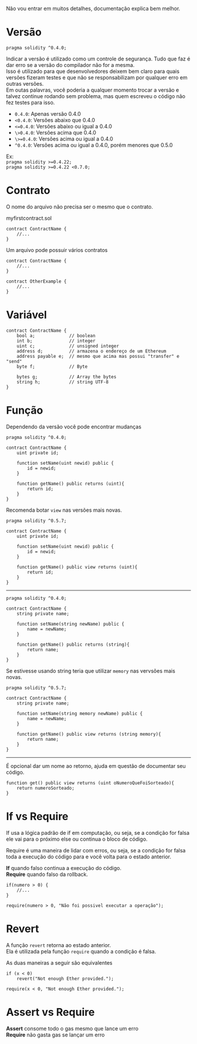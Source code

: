 Não vou entrar em muitos detalhes, documentação explica bem melhor.  

# Versão
`pragma solidity ^0.4.0;`  

Indicar a versão é utilizado como um controle de segurança. Tudo que faz é dar erro se a versão do compilador não for a mesma.  
Isso é utilizado para que desenvolvedores deixem bem claro para quais versões fizeram testes e que não se responsabilizam por qualquer erro em outras versões.  
Em outas palavras, você poderia a qualquer momento trocar a versão e talvez continue rodando sem problema, mas quem escreveu o código não fez testes para isso.  

* `0.4.0`: Apenas versão 0.4.0
* `<0.4.0`: Versões abaixo que 0.4.0
* `<=0.4.0`: Versões abaixo ou igual a 0.4.0
* `\>0.4.0`: Versões acima que 0.4.0
* `\>=0.4.0`: Versões acima ou igual a 0.4.0
* `^0.4.0`: Versões acima ou igual a 0.4.0, porém menores que 0.5.0

Ex:  
`pragma solidity >=0.4.22;`  
`pragma solidity >=0.4.22 <0.7.0;`  

# Contrato
O nome do arquivo não precisa ser o mesmo que o contrato.  

myfirstcontract.sol  

```Solidity
contract ContractName {
    //...
}
```

Um arquivo pode possuir vários contratos  

```Solidity
contract ContractName {
    //...
}

contract OtherExample {
    //...
}
```

# Variável

```Solidity
contract ContractName {
    bool a;             // boolean
    int b;              // integer
    uint c;             // unsigned integer
    address d;          // armazena o endereço de um Ethereum
    address payable e;  // mesmo que acima mas possui "transfer" e "send"
    byte f;             // Byte
    
    bytes g;            // Array the bytes
    string h;           // string UTF-8
}
```

# Função
Dependendo da versão você pode encontrar mudanças  

```Solidity
pragma solidity ^0.4.0;

contract ContractName {
    uint private id;
    
    function setName(uint newid) public {
        id = newid;
    }
    
    function getName() public returns (uint){
        return id;
    }
}
```

Recomenda botar `view` nas versões mais novas.  

```Solidity
pragma solidity ^0.5.7;

contract ContractName {
    uint private id;
    
    function setName(uint newid) public {
        id = newid;
    }
    
    function getName() public view returns (uint){
        return id;
    }
}
```

---

```Solidity
pragma solidity ^0.4.0;

contract ContractName {
    string private name;
    
    function setName(string newName) public {
        name = newName;
    }
    
    function getName() public returns (string){
        return name;
    }
}
```

Se estivesse usando string teria que utilizar `memory` nas vervsões mais novas.  

```Solidity
pragma solidity ^0.5.7;

contract ContractName {
    string private name;
    
    function setName(string memory newName) public {
        name = newName;
    }
    
    function getName() public view returns (string memory){
        return name;
    }
}
```

---

É opcional dar um nome ao retorno, ajuda em questão de documentar seu código.  

```Solidity
function get() public view returns (uint oNumeroQueFoiSorteado){
    return numeroSorteado;
}
```

# If vs Require
If usa a lógica padrão de if em computação, ou seja, se a condição for falsa ele vai para o próximo else ou continua o bloco de código.  

Require é uma maneira de lidar com erros, ou seja, se a condição for falsa toda a execução do código para e você volta para o estado anterior.  

**If** quando falso continua a execução do código.  
**Require** quando falso da rollback.  

```Solidity
if(numero > 0) {
    //...
}
```

```Solidity
require(numero > 0, "Não foi possivel executar a operação");
```

# Revert
A função `revert` retorna ao estado anterior.  
Ela é utilizada pela função `require` quando a condição é falsa.  

As duas maneiras a seguir são equivalentes  

```Solidity
if (x < 0)
    revert("Not enough Ether provided.");
```

```Solidity
require(x < 0, "Not enough Ether provided.");
```

# Assert vs Require
**Assert** consome todo o gas mesmo que lance um erro  
**Require** não gasta gas se lançar um erro  
